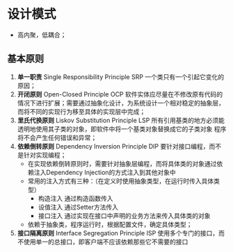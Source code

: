 # 设计模式

- 高内聚，低耦合；

## 基本原则
1. **单一职责**  Single Responsibility Principle SRP   一个类只有一个引起它变化的原因；
2. **开闭原则**  Open-Closed Principle OCP   软件实体应尽量在不修改原有代码的情况下进行扩展；需要通过抽象化设计，为系统设计一个相对稳定的抽象层，而将不同的实现行为移至具体的实现层中完成；
3. **里氏代换原则**  Liskov Substitution Principle LSP  所有引用基类的地方必须能透明地使用其子类的对象，即软件中将一个基类对象替换成它的子类对象 程序将不会产生任何错误和异常；
4. **依赖倒转原则**  Dependency Inversion Principle DIP  要针对接口编程，而不是针对实现编程；
   - 在实现依赖倒转原则时，需要针对抽象层编程，而将具体类的对象通过依赖注入Dependency Injection的方式注入到其他对象中
   - 常用的注入方式有三种：（在定义时使用抽象类型，在运行时传入具体类型）
     - 构造注入  通过构造函数传入
     - 设值注入  通过Setter方法传入
     - 接口注入  通过实现在接口中声明的业务方法来传入具体类的对象
   - 依赖于抽象类，程序运行时，根据配置文件，确定具体类型；
5. **接口隔离原则**  Interface Segregation Principle ISP  使用多个专门的接口，而不使用单一的总接口，即客户端不应该依赖那些它不需要的接口